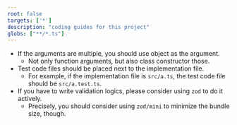 ```yaml
---
root: false
targets: ['*']
description: "coding guides for this project"
globs: ["**/*.ts"]
---
```


- If the arguments are multiple, you should use object as the argument.
    - Not only function arguments, but also class constructor those.
- Test code files should be placed next to the implementation file.
    - For example, if the implementation file is `src/a.ts`, the test code file should be `src/a.test.ts`.
- If you have to write validation logics, please consider using `zod` to do it actively.   
    - Precisely, you should consider using `zod/mini` to minimize the bundle size, though.
